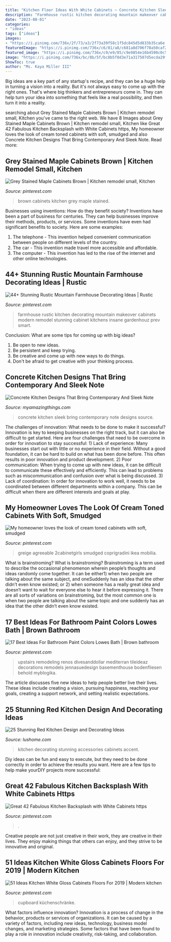 ```yaml
---
title: "Kitchen Floor Ideas With White Cabinets ~ Concrete Kitchen Sleek Bring Contemporary Note Designs Source"
description: "Farmhouse rustic kitchen decorating mountain makeover cabinets modern remodel stunning cabinet kitchens insane gardenhouz prev smart"
date: "2023-08-01"
categories:
- "ideas"
tags: ["ideas"]
images:
- "https://i.pinimg.com/736x/2f/73/a3/2f73a39f58c1f5dc845d5d833b35ca6e.jpg"
featuredImage: "https://i.pinimg.com/736x/c6/81/a8/c681a8d706f78a50caf2353736f9663a.jpg"
featured_image: "https://i.pinimg.com/736x/c9/e9/85/c9e9854e16b4590c0c57774ff21f3995.jpg"
image: "https://i.pinimg.com/736x/bc/8b/5f/bc8b5f8d3e71a317507d5ecda29fea0e.jpg"
ShowToc: true
author: "Ms. Kaya Miller III"
---
```



Big ideas are a key part of any startup's recipe, and they can be a huge help in turning a vision into a reality. But it's not always easy to come up with the right ones. That's where big thinkers and entrepreneurs come in. They can help turn your idea into something that feels like a real possibility, and then turn it into a reality.

	

		
searching about Grey Stained Maple Cabinets Brown | Kitchen remodel small, Kitchen you've came to the right web. We have 8 Images about Grey Stained Maple Cabinets Brown | Kitchen remodel small, Kitchen like Great 42 Fabulous Kitchen Backsplash with White Cabinets https, My homeowner loves the look of cream toned cabinets with soft, smudged and also Concrete Kitchen Designs That Bring Contemporary And Sleek Note. Read more:
		
    
## Grey Stained Maple Cabinets Brown | Kitchen Remodel Small, Kitchen

<img loading=lazy src="https://i.pinimg.com/736x/2f/73/a3/2f73a39f58c1f5dc845d5d833b35ca6e.jpg" onerror="this.onerror=null;this.src='https://tse1.mm.bing.net/th?id=OIP.N51Dcl2-M07KNjjxLO4deAHaLG&amp;pid=15.1';" alt="Grey Stained Maple Cabinets Brown | Kitchen remodel small, Kitchen">

_Source: pinterest.com_

>brown cabinets kitchen grey maple stained. 

	

Businesses using inventions: How do they benefit society?
Inventions have been a part of business for centuries. They can help businesses improve their methods, products, or services.  Some inventions have even had significant benefits to society. Here are some examples: 
1. The telephone - This invention helped convenient communication between people on different levels of the country.
2. The car - This invention made travel more accessible and affordable.
3. The computer - This invention has led to the rise of the internet and other online technologies.

    
## 44+ Stunning Rustic Mountain Farmhouse Decorating Ideas | Rustic

<img loading=lazy src="https://i.pinimg.com/736x/c6/81/a8/c681a8d706f78a50caf2353736f9663a.jpg" onerror="this.onerror=null;this.src='https://tse4.mm.bing.net/th?id=OIP.43ixs4EQaPWxPgPxVYsDlgHaLH&amp;pid=15.1';" alt="44+ Stunning Rustic Mountain Farmhouse Decorating Ideas | Rustic">

_Source: pinterest.com_

>farmhouse rustic kitchen decorating mountain makeover cabinets modern remodel stunning cabinet kitchens insane gardenhouz prev smart. 

	

Conclusion: What are some tips for coming up with big ideas?
1. Be open to new ideas.
2. Be persistent and keep trying.
3. Be creative and come up with new ways to do things.
4. Don't be afraid to get creative with your thinking process.

    
## Concrete Kitchen Designs That Bring Contemporary And Sleek Note

<img loading=lazy src="https://myamazingthings.com/wp-content/uploads/2017/10/concrete-kitchen-3.jpg" onerror="this.onerror=null;this.src='https://tse1.mm.bing.net/th?id=OIP.aX51tlPmMTrbKHZxNtNUIAHaLH&amp;pid=15.1';" alt="Concrete Kitchen Designs That Bring Contemporary And Sleek Note">

_Source: myamazingthings.com_

>concrete kitchen sleek bring contemporary note designs source. 

	

The challenges of innovation: What needs to be done to make it successful?
Innovation is key to keeping businesses on the right track, but it can also be difficult to get started. Here are four challenges that need to be overcome in order for innovation to stay successful: 1) Lack of experience: Many businesses start out with little or no experience in their field. Without a good foundation, it can be hard to build on what has been done before. This often results in poor innovation and product development. 2) Poor communication: When trying to come up with new ideas, it can be difficult to communicate these effectively and efficiently. This can lead to problems such as miscommunication and confusion over what is being discussed. 3) Lack of coordination: In order for innovation to work well, it needs to be coordinated between different departments within a company. This can be difficult when there are different interests and goals at play.

    
## My Homeowner Loves The Look Of Cream Toned Cabinets With Soft, Smudged

<img loading=lazy src="https://i.pinimg.com/736x/c9/e9/85/c9e9854e16b4590c0c57774ff21f3995.jpg" onerror="this.onerror=null;this.src='https://tse4.mm.bing.net/th?id=OIP.jEnAPgG9v4qVrAWjo9Q9ZwHaJ3&amp;pid=15.1';" alt="My homeowner loves the look of cream toned cabinets with soft, smudged">

_Source: pinterest.com_

>greige agreeable 2cabinetgirls smudged coprigradini ikea mobilia. 

	

What is brainstroming?
What is brainstroming? Brainstroming is a term used to describe the occasional phenomenon wherein people’s thoughts and ideas randomly come together. It can be either1) when two people are talking about the same subject, and oneSuddenly has an idea that the other didn’t even know existed; or 2) when someone has a really great idea and doesn’t want to wait for everyone else to hear it before expressing it. There are all sorts of variations on brainstroming, but the most common one is when two people are talking about the same topic and one suddenly has an idea that the other didn’t even know existed.

    
## 17 Best Ideas For Bathroom Paint Colors Lowes Bath | Brown Bathroom

<img loading=lazy src="https://i.pinimg.com/736x/bc/8b/5f/bc8b5f8d3e71a317507d5ecda29fea0e.jpg" onerror="this.onerror=null;this.src='https://tse4.mm.bing.net/th?id=OIP.TC9KpxAloUKJlczRzl-2FAAAAA&amp;pid=15.1';" alt="17 Best Ideas For Bathroom Paint Colors Lowes Bath | Brown bathroom">

_Source: pinterest.com_

>upstairs remodeling renos divesanddollar mediterran tileideaz decorations remodels jennasuedesign basementhouse bodenfliesen behold myblogika. 

	

The article discusses five new ideas to help people better live their lives. These ideas include creating a vision, pursuing happiness, reaching your goals, creating a support network, and setting realistic expectations.

    
## 25 Stunning Red Kitchen Design And Decorating Ideas

<img loading=lazy src="https://www.lushome.com/wp-content/uploads/2014/05/red-kitchen-design-decorating-ideas-15.jpg" onerror="this.onerror=null;this.src='https://tse1.mm.bing.net/th?id=OIP.Jx8lOaFIV1f6qYJ0fcDyRwHaJ4&amp;pid=15.1';" alt="25 Stunning Red Kitchen Design and Decorating Ideas">

_Source: lushome.com_

>kitchen decorating stunning accessories cabinets accent. 

	

Diy ideas can be fun and easy to execute, but they need to be done correctly in order to achieve the results you want. Here are a few tips to help make yourDIY projects more successful:

    
## Great 42 Fabulous Kitchen Backsplash With White Cabinets Https

<img loading=lazy src="https://i.pinimg.com/736x/d3/af/b6/d3afb6c67adc34984ed6bd3cd154dc43.jpg" onerror="this.onerror=null;this.src='https://tse2.mm.bing.net/th?id=OIP.coLsAc--pK4KujPynW-NKQHaJ4&amp;pid=15.1';" alt="Great 42 Fabulous Kitchen Backsplash with White Cabinets https">

_Source: pinterest.com_

>. 

	

Creative people are not just creative in their work, they are creative in their lives. They enjoy making things that others can enjoy, and they strive to be innovative and original.

    
## 51 Ideas Kitchen White Gloss Cabinets Floors For 2019 | Modern Kitchen

<img loading=lazy src="https://i.pinimg.com/736x/d3/9d/2f/d39d2f370699e39419c378af146bf80a.jpg" onerror="this.onerror=null;this.src='https://tse1.mm.bing.net/th?id=OIP.7u-HxeckcTHle1laFSg3ywAAAA&amp;pid=15.1';" alt="51 Ideas Kitchen White Gloss Cabinets Floors For 2019 | Modern kitchen">

_Source: pinterest.com_

>cupboard küchenschränke. 

	

What factors influence innovation?
Innovation is a process of change in the behavior, products or services of organizations. It can be caused by a variety of factors, including new ideas, technology, business model changes, and marketing strategies.
Some factors that have been found to play a role in innovation include creativity, risk-taking, and collaboration.

